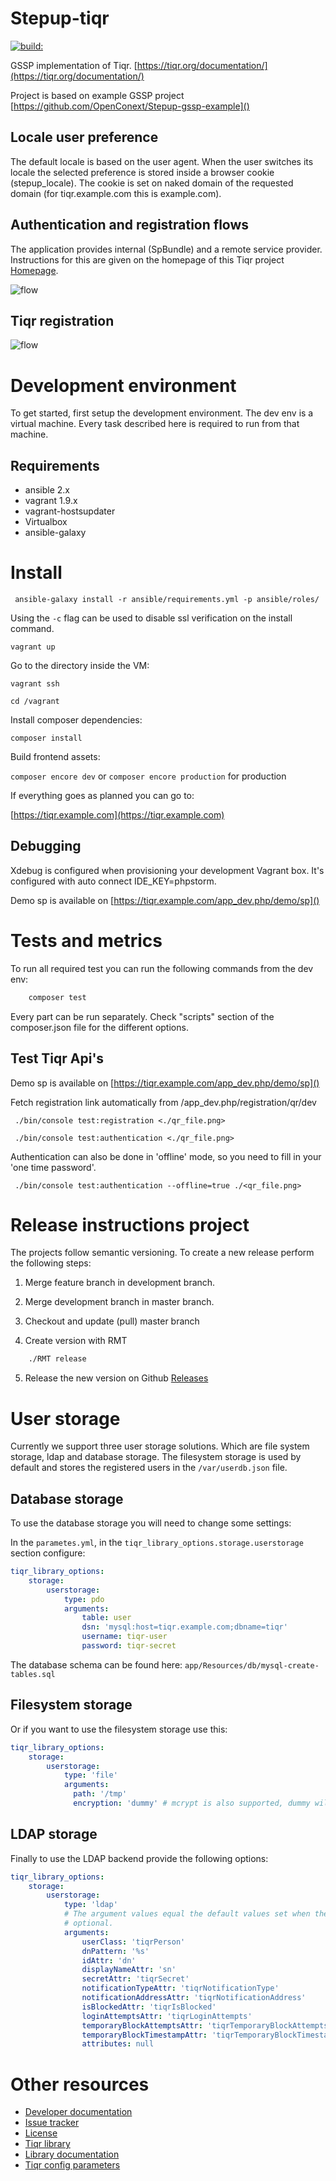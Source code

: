 Stepup-tiqr
===========

<a href="#">
    <img src="https://travis-ci.org/OpenConext/Stepup-tiqr-bundle.svg?branch=master" alt="build:">
</a></br>

GSSP implementation of Tiqr. [https://tiqr.org/documentation/](https://tiqr.org/documentation/)

Project is based on example GSSP project [https://github.com/OpenConext/Stepup-gssp-example]()

Locale user preference
----------------------

The default locale is based on the user agent. When the user switches its locale the selected preference is stored inside a
browser cookie (stepup_locale). The cookie is set on naked domain of the requested domain (for tiqr.example.com this is example.com).

Authentication and registration flows
-------------------------------------

The application provides internal (SpBundle) and a remote service provider. Instructions for this are given 
on the homepage of this Tiqr project [Homepage](https://tiqr.example.com/app_dev.php/).

![flow](docs/flow.png)
<!---
regenerate docs/flow.png with `plantum1 README.md` or with http://www.plantuml.com/plantuml
@startuml docs/flow
actor User
participant "Service provider" as SP
box "Stepup Tiqr"
participant "GSSP Bundle" as IdP
participant "Tiqr implementation" as TiqrSF
end box
User -> SP: Register/Authenticate
SP -> IdP: Send AuthnRequest
activate IdP
IdP -> TiqrSF: Redirect to SecondFactor endpoint
TiqrSF -> TiqrSF: <Tiqr logic>
TiqrSF -> IdP: Redirect to SSO Return endpoint
IdP -> SP: AuthnRequest response
deactivate IdP
SP -> User: User registered/Authenticated
@enduml
--->

Tiqr registration
-----------------

![flow](docs/tiqr_registration.png)
<!---
regenerate docs/tiqr_registration.png with `plantum1 README.md` or with http://www.plantuml.com/plantuml
@startuml docs/tiqr_registration
actor User
participant "Website" as Site
participant "App" as App
participant "Api" as Api
activate Site
Site -> User: Show QR code
App -> Site: Scan the registration code
deactivate Site
activate App
App -> Api: Request the metadata endpoint 
App -> User: Asks for verification code
App -> Api: Registers user with secret and OTP
deactivate App
activate Site
Site -> Api: Asks the Api if the user is registered
Site -> User: Registration done
deactivate Site
@enduml
--->

Development environment
======================

To get started, first setup the development environment. The dev env is a virtual machine. Every task described here is required to run
from that machine.  

Requirements
-------------------
- ansible 2.x
- vagrant 1.9.x
- vagrant-hostsupdater
- Virtualbox
- ansible-galaxy

Install
=======

``` ansible-galaxy install -r ansible/requirements.yml -p ansible/roles/```

Using the `-c` flag can be used to disable ssl verification on the install command.

``` vagrant up ```

Go to the directory inside the VM:

``` vagrant ssh ```

``` cd /vagrant ```

Install composer dependencies:

``` composer install ```

Build frontend assets:

``` composer encore dev ``` or ``` composer encore production ``` for production 

If everything goes as planned you can go to:

[https://tiqr.example.com](https://tiqr.example.com)

Debugging
---------

Xdebug is configured when provisioning your development Vagrant box. 
It's configured with auto connect IDE_KEY=phpstorm.

Demo sp is available on  [https://tiqr.example.com/app_dev.php/demo/sp]()

Tests and metrics
======================

To run all required test you can run the following commands from the dev env:

```bash 
    composer test 
```

Every part can be run separately. Check "scripts" section of the composer.json file for the different options.

Test Tiqr Api's
---------------

Demo sp is available on  [https://tiqr.example.com/app_dev.php/demo/sp]()

Fetch registration link automatically from /app_dev.php/registration/qr/dev

``` ./bin/console test:registration <./qr_file.png>```  

``` ./bin/console test:authentication <./qr_file.png>```  

Authentication can also be done in 'offline' mode, so you need to fill in your 'one time password'.

``` ./bin/console test:authentication --offline=true ./<qr_file.png>```  

Release instructions project
============================

The projects follow semantic versioning. To create a new release perform the following steps:

1. Merge feature branch in development branch.

2. Merge development branch in master branch.

3. Checkout and update (pull) master branch

4. Create version with RMT

```bash 
    ./RMT release
```

5. Release the new version on Github [Releases](https://github.com/OpenConext/Stepup-gssp-example/releases)

User storage
============
Currently we support three user storage solutions. Which are file system storage, ldap and database storage. The 
filesystem storage is used by default and stores the registered users in the `/var/userdb.json` file. 

Database storage
----------------
To use the database storage you will need to change some settings:

In the `parametes.yml`, in the `tiqr_library_options.storage.userstorage` section configure: 

```yaml
tiqr_library_options:        
    storage:
        userstorage:
            type: pdo
            arguments:
                table: user
                dsn: 'mysql:host=tiqr.example.com;dbname=tiqr'
                username: tiqr-user
                password: tiqr-secret
```

The database schema can be found here: `app/Resources/db/mysql-create-tables.sql`

Filesystem storage
------------------
Or if you want to use the filesystem storage use this:

```yaml
tiqr_library_options:        
    storage:
        userstorage:
            type: 'file'
            arguments:
              path: '/tmp'
              encryption: 'dummy' # mcrypt is also supported, dummy will not encrypt the entries in the user storage file
```

LDAP storage
------------
Finally to use the LDAP backend provide the following options:

```yaml
tiqr_library_options:        
    storage:
        userstorage:
            type: 'ldap'
            # The argument values equal the default values set when the arguments are omitted. So all arguments are
            # optional.
            arguments:
                userClass: 'tiqrPerson'
                dnPattern: '%s'
                idAttr: 'dn'
                displayNameAttr: 'sn'
                secretAttr: 'tiqrSecret'
                notificationTypeAttr: 'tiqrNotificationType'        
                notificationAddressAttr: 'tiqrNotificationAddress'        
                isBlockedAttr: 'tiqrIsBlocked'
                loginAttemptsAttr: 'tiqrLoginAttempts'  
                temporaryBlockAttemptsAttr: 'tiqrTemporaryBlockAttempts'
                temporaryBlockTimestampAttr: 'tiqrTemporaryBlockTimestamp'
                attributes: null
```

Other resources
======================

 - [Developer documentation](docs/index.md)
 - [Issue tracker](https://www.pivotaltracker.com/n/projects/1163646)
 - [License](LICENSE)
 - [Tiqr library](https://github.com/SURFnet/tiqr-server-libphp)
 - [Library documentation](https://tiqr.org/documentation/) 
 - [Tiqr config parameters](https://github.com/SURFnet/simplesamlphp-module-authtiqr)
